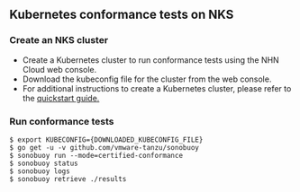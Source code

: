 ## Kubernetes conformance tests on NKS
### Create an NKS cluster
* Create a Kubernetes cluster to run conformance tests using the NHN Cloud web console.  
* Download the kubeconfig file for the cluster from the web console. 
* For additional instructions to create a Kubernetes cluster, please refer to the [quickstart guide.](https://docs.toast.com/en/Container/Kubernetes/en/user-guide/)

### Run conformance tests
```
$ export KUBECONFIG={DOWNLOADED_KUBECONFIG_FILE}
$ go get -u -v github.com/vmware-tanzu/sonobuoy
$ sonobuoy run --mode=certified-conformance
$ sonobuoy status
$ sonobuoy logs
$ sonobuoy retrieve ./results
```
